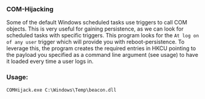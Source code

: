 ### COM-Hijacking

Some of the default Windows scheduled tasks use triggers to call COM objects. This is very useful for gaining persistence, as we can look for scheduled tasks with specific triggers. This program looks for the ```At log on of any user``` trigger which will provide you with reboot-persistence. To leverage this, the program creates the required entries in HKCU pointing to the payload you specified as a command line argument (see usage) to have it loaded every time a user logs in.

### Usage:

```
COMHijack.exe C:\Windows\Temp\beacon.dll
```
